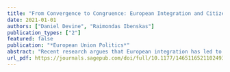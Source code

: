 ```yaml
---
title: "From Convergence to Congruence: European Integration and Citizen-Elite Congruence"
date: 2021-01-01
authors: ["Daniel Devine", "Raimondas Ibenskas"]
publication_types: ["2"]
featured: false
publication: "*European Union Politics*"
abstract: "Recent research argues that European integration has led to an ideological con- vergence of member state party systems, which is purported to have significant consequences for democratic representation. We argue that convergence of party positions is less problematic if congruence between governed and governing is main- tained. We therefore turn to testing whether integration has had an effect on congruence between the public and their governing elites. Using five measures of integration, two sources of public opinion data, and expert surveys on political parties, we find little evidence that integration into the European Union reduces congruence between the public and the national party system, government or legis- lature either ideologically or across five issue areas. These results should assuage concerns about integration’s effect on domestic political representation."
url_pdf: https://journals.sagepub.com/doi/full/10.1177/14651165211024936
---
```

